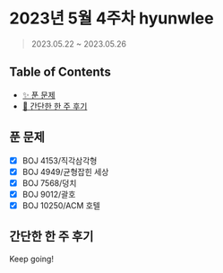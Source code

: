 # 2023년 5월 4주차 hyunwlee

> 2023.05.22 ~ 2023.05.26

## Table of Contents

- [✨ 푼 문제](#푼-문제)
- [🤔 간단한 한 주 후기](#간단한-한-주-후기)

## 푼 문제

<!-- 📕 백준 : BOJ 문제번호/문제제목 e.g. BOJ 2577/숫자의 개수 -->
<!-- 📗 프로그래머스 : PRO 문제번호/문제제목 e.g. PRO 120812/최빈값 구하기 -->
<!-- 백준허브를 사용하시면 프로그래머스의 문제번호도 확인하실 수 있습니다 -->

- [x] BOJ 4153/직각삼각형
- [x] BOJ 4949/균형잡힌 세상
- [x] BOJ 7568/덩치
- [x] BOJ 9012/괄호
- [x] BOJ 10250/ACM 호텔

## 간단한 한 주 후기

<!-- 한 주 후기를 간단하게 작성해주세요 ! -->

Keep going!
